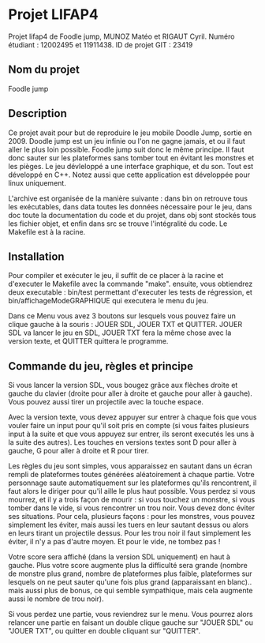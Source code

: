 # Projet LIFAP4

Projet lifap4 de Foodle jump, MUNOZ Matéo et RIGAUT Cyril.
Numéro étudiant : 12002495 et 11911438.
ID de projet GIT : 23419

## Nom du projet
Foodle jump

## Description
Ce projet avait pour but de reproduire le jeu mobile Doodle Jump, sortie en 2009. Doodle jump est un jeu infinie ou l'on ne gagne jamais, et ou il faut aller le plus loin possible. Foodle jump suit donc le même principe. Il faut donc sauter sur les plateformes sans tomber tout en évitant les monstres et les pièges. Le jeu dévleloppé a une interface graphique, et du son. Tout est développé en C++. Notez aussi que cette application est développée pour linux uniquement.

L'archive est organisée de la manière suivante : dans bin on retrouve tous les exécutables, dans data toutes les données nécessaire pour le jeu, dans doc toute la documentation du code et du projet, dans obj sont stockés tous les fichier objet, et enfin dans src se trouve l'intégralité du code. Le Makefile est à la racine.

## Installation
Pour compiler et exécuter le jeu, il suffit de ce placer à la racine et d'executer le Makefile avec la commande "make". ensuite, vous obtiendrez deux executable : bin/test permettant d'executer les tests de régression, et bin/affichageModeGRAPHIQUE qui executera le menu du jeu.

Dans ce Menu vous avez 3 boutons sur lesquels vous pouvez faire un clique gauche à la souris : JOUER SDL, JOUER TXT et QUITTER. JOUER SDL va lancer le jeu en SDL, JOUER TXT fera la même chose avec la version texte, et QUITTER quittera le programme.

## Commande du jeu, règles et principe
Si vous lancer la version SDL, vous bougez grâce aux flèches droite et gauche du clavier (droite pour aller à droite et gauche pour aller à gauche). Vous pouvez aussi tirer un projectile avec la touche espace. 

Avec la version texte, vous devez appuyer sur entrer à chaque fois que vous vouler faire un input pour qu'il soit pris en compte (si vous faites plusieurs input à la suite et que vous appuyez sur entrer, ils seront executés les uns à la suite des autres). Les touches en versions textes sont D pour aller à gauche, G pour aller à droite et R pour tirer.

Les règles du jeu sont simples, vous apparaissez en sautant dans un écran rempli de plateformes toutes générées aléatoirement à chaque partie. Votre personnage saute automatiquement sur les plateformes qu'ils rencontrent, il faut alors le diriger pour qu'il aille le plus haut possible. Vous perdez si vous mourrez, et il y a trois façon de mourir : si vous touchez un monstre, si vous tomber dans le vide, si vous rencontrer un trou noir. Vous devez donc éviter ses situations. Pour cela, plusieurs façons : pour les monstres, vous pouvez simplement les éviter, mais aussi les tuers en leur sautant dessus ou alors en leurs tirant un projectile dessus. Pour les trou noir il faut simplement les éviter, il n'y a pas d'autre moyen. Et pour le vide, ne tombez pas !

Votre score sera affiché (dans la version SDL uniquement) en haut à gauche. Plus votre score augmente plus la difficulté sera grande (nombre de monstre plus grand, nombre de plateformes plus faible, plateformes sur lesquels on ne peut sauter qu'une fois plus grand (apparaissant en blanc).. mais aussi plus de bonus, ce qui semble sympathique, mais cela augmente aussi le nombre de trou noir). 

Si vous perdez une partie, vous reviendrez sur le menu. Vous pourrez alors relancer une partie en faisant un double clique gauche sur "JOUER SDL" ou "JOUER TXT", ou quitter en double cliquant sur "QUITTER".


